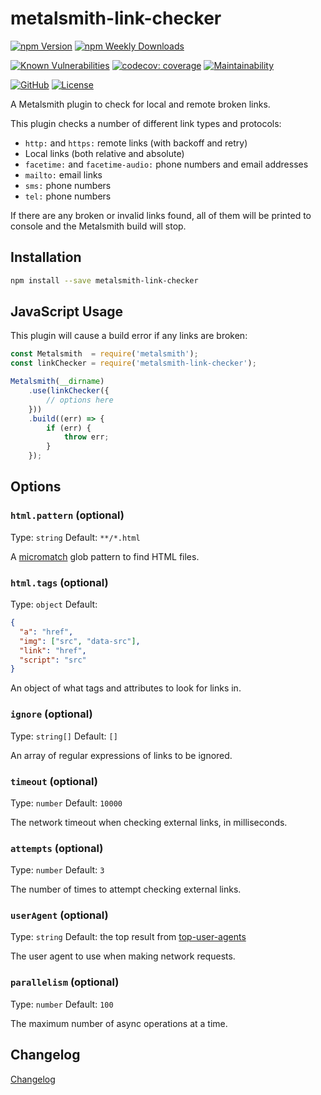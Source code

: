 # metalsmith-link-checker

[![npm Version](https://badgen.net/npm/v/metalsmith-link-checker?icon=npm)](https://www.npmjs.com/package/metalsmith-link-checker)
[![npm Weekly Downloads](https://badgen.net/npm/dw/metalsmith-link-checker)](https://www.npmjs.com/package/metalsmith-link-checker)

[![Known Vulnerabilities](https://snyk.io/test/npm/metalsmith-link-checker/badge.svg)](https://snyk.io/test/npm/metalsmith-link-checker)
[![codecov: coverage](https://img.shields.io/codecov/c/github/emmercm/metalsmith-plugins?flag=metalsmith-link-checker&logo=codecov&logoColor=white)](https://codecov.io/gh/emmercm/metalsmith-link-checker)
[![Maintainability](https://badgen.net/codeclimate/maintainability/emmercm/metalsmith-link-checker?icon=codeclimate)](https://codeclimate.com/github/emmercm/metalsmith-link-checker/maintainability)

[![GitHub](https://badgen.net/badge/emmercm/metalsmith-link-checker/purple?icon=github)](https://github.com/emmercm/metalsmith-link-checker)
[![License](https://badgen.net/github/license/emmercm/metalsmith-link-checker?color=grey)](https://github.com/emmercm/metalsmith-plugins/blob/main/LICENSE)

A Metalsmith plugin to check for local and remote broken links.

This plugin checks a number of different link types and protocols:

- `http:` and `https:` remote links (with backoff and retry)
- Local links (both relative and absolute)
- `facetime:` and `facetime-audio:` phone numbers and email addresses
- `mailto:` email links
- `sms:` phone numbers
- `tel:` phone numbers

If there are any broken or invalid links found, all of them will be printed to console and the Metalsmith build will stop.

## Installation

```bash
npm install --save metalsmith-link-checker
```

## JavaScript Usage

This plugin will cause a build error if any links are broken:

```javascript
const Metalsmith  = require('metalsmith');
const linkChecker = require('metalsmith-link-checker');

Metalsmith(__dirname)
    .use(linkChecker({
        // options here
    }))
    .build((err) => {
        if (err) {
            throw err;
        }
    });
```

## Options

### `html.pattern` (optional)

Type: `string` Default: `**/*.html`

A [micromatch](https://www.npmjs.com/package/micromatch) glob pattern to find HTML files.

### `html.tags` (optional)

Type: `object` Default:

```json
{
  "a": "href",
  "img": ["src", "data-src"],
  "link": "href",
  "script": "src"
}
```

An object of what tags and attributes to look for links in.

### `ignore` (optional)

Type: `string[]` Default: `[]`

An array of regular expressions of links to be ignored.

### `timeout` (optional)

Type: `number` Default: `10000`

The network timeout when checking external links, in milliseconds.

### `attempts` (optional)

Type: `number` Default: `3`

The number of times to attempt checking external links.

### `userAgent` (optional)

Type: `string` Default: the top result from [top-user-agents](https://www.npmjs.com/package/top-user-agents)

The user agent to use when making network requests.

### `parallelism` (optional)

Type: `number` Default: `100`

The maximum number of async operations at a time.

## Changelog

[Changelog](./CHANGELOG.md)
